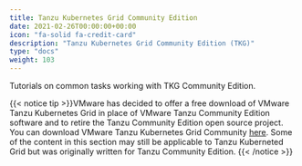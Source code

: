 ```yaml
---
title: Tanzu Kubernetes Grid Community Edition
date: 2021-02-26T00:00:00+00:00
icon: "fa-solid fa-credit-card"
description: "Tanzu Kubernetes Grid Community Edition (TKG)"
type: "docs"
weight: 103
---
```


Tutorials on common tasks working with TKG Community Edition.

{{< notice tip >}}VMware has decided to offer a free download of VMware Tanzu Kubernetes Grid in place of VMware Tanzu Community Edition software and to retire the Tanzu Community Edition open source project. You can download VMware Tanzu Kubernetes Grid Community [here](https://www.vmware.com/go/get-tkg). Some of the content in this section may still be applicable to Tanzu Kuberneted Grid but was originally written for Tanzu Community Edition.
{{< /notice >}}
